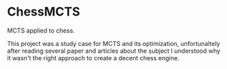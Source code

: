 # ChessMCTS
MCTS applied to chess.

This project was a study case for MCTS and its optimization, unfortunaltely after reading several paper and articles about the subject I understood why it wasn't the right approach to create a decent chess engine.
